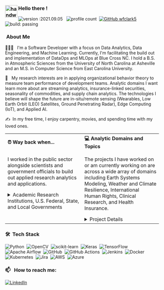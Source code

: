 ### <img alt="handwavegif" src="https://user-images.githubusercontent.com/39513876/112366216-8cfe7400-8cfe-11eb-8116-7d3dbae20e97.gif" width='40' align="left"/> Hello there !
![version :2021.09.05](https://img.shields.io/badge/version-2021.09.05-informational) &nbsp;
![profile count](https://komarev.com/ghpvc/?username=wfclark5&color=red)&nbsp;
[![GitHub wfclark5](https://img.shields.io/github/followers/wfclark5?label=follow&style=social)](https://github.com/wfclark5)&nbsp;
![build: passing](https://img.shields.io/badge/build-passing-success)


### &nbsp;About Me

👨🏻‍💻 &nbsp; I'm a Software Developer with a focus on Data Analytics, Data Engineering, and Machine Learning. Currently, I'm facilitating the build out and implementation of  DataOps and MLOps at Blue Cross NC. I hold a B.S. in Atmospheric Sciences from the University of North Carolina at Asheville and an M.S. in Computer Science from East Carolina University. 

🌱 &nbsp; My research interests are in applying organizational behavior theory to measure team performance of development teams. Analytic domains I want learn more about are streaming analytics, insurance-linked securities, seasonality of commodities, and supply chain analytics. The technologies I believe will shape the future are in-situ/remote sensing (Wearables, Low Earth Orbit (LEO) Satellites, Ground Penetrating Radar), Edge Computing (IoT), and Applied AI.

✍️ &nbsp;In my free time, I enjoy carpentry, movies, and spending time with my loved ones.


<table><tr>
    <th style="text-align:left">⏰ Way back when... &nbsp; </th>
    <th style="text-align:left">💻 Analytic Domains and Topics  &nbsp; 
</th>
  </tr>
<tr>  
<td valign="top" width="50%">

    
I worked in the public sector alongside scientists and government officials to build out applied research analytics and applications.
<details>
<summary>Academic Research Institutions, U.S. Federal, State, and Local Governments</summary>
    
* Academic Research Institutions: 
  * [Duke University’s School of Medicine - CABD](https://autismcenter.duke.edu/)
  * [Duke University's Pratt School of Engineering - CEE](https://cee.duke.edu/)
  * [University of Nottingham Ningbo China](https://www.nottingham.edu.cn/en/science-engineering/research-groups/geospatial-and-geo-hazards/index.aspx)
  * [NC State's - CISESS](https://ncics.org/programs/cisess/)
  
* U.S. Federal Government:
  * [USGCRP](https://www.globalchange.gov/), [NOAA](https://www.ncei.noaa.gov/), [NASA - GPM](https://gpm.nasa.gov/science/precipitation-algorithms), and [USDA - Forest Service](https://www.fs.usda.gov/r8)
  
* U.S. States and Territories Governments: 
  * States: [North Carolina](https://files.nc.gov/ncdeq/climate-change/resilience-plan/2020-Climate-Risk-Assessment-and-Resilience-Plan.pdf)
  * Territories: [Hawai‘i, American Samoa, Republic of the Marshall Islands, and Guam](https://www.regions.noaa.gov/pacific-islands/)

* Local Governments: 
    * Regional Councils: 
        * [Triangle J](https://www.tjcog.org/sites/default/files/uploads/trrp_report_technicalreport_102418.pdf)
        * [Land of Sky](http://www.landofsky.org/)

    
</details>
</td><td valign="top" width="50%">

    
The projects I have worked on or am currently working on are across a wide array of domains including Earth Systems Modeling, Weather and Climate Resilience, International Human Rights, Clinical Research, and Health Insurance.

<details>
<summary>Project Details</summary>
    
* Climate, Weather, and Environmental Systems:
    * [Climate Resilience and Adaptation](https://toolkit.climate.gov/)
    * [National Climate Assessment](https://nca2018.globalchange.gov/)
    * [Sea Level Innundation](https://coast.noaa.gov/digitalcoast/data/slr.html)
    * [P&C Catatrophe Modeling](http://www.atms.unca.edu/chennon/research/documents/clark_ncur_2016_preprint.pdf)
    * [Vector Bourne Disease Forecasting](https://health2016.globalchange.gov/vectorborne-diseases)
    * [Health System Vulnerability to Climate and Weather](https://link.springer.com/article/10.1007%2Fs40572-018-0223-y)   
    * [Storm Surge Forecasting](https://www.nhc.noaa.gov/nationalsurge/)
    * [Surface Wind Analysis](https://www.rms.com/event-response/hwind)
    * [LandSat-9 Land Cover](https://www.usgs.gov/centers/wgsc/science/land-cover-trends?qt-science_center_objects=0#qt-science_center_objects)
    * [GOES-R Atmospheric Monitoring](https://www.goes-r.gov/)
    * [Automated Tropical Cyclone Forecasting System](https://www.nrlmry.navy.mil/atcf_web/index1.html)
    
* Human Rights Violations by Agents of State
    * [Political Terror Scale](http://www.politicalterrorscale.org/Data/Files/PTS-Codebook-V120.pdf)
   
* Geospatial Engineering and Computational Geometry
    * [Usage of LiDAR for BIM](https://info.vercator.com/blog/how-point-clouds-are-changing-bim-construction-and-facility-maintenance)
    * [Usage of LiDAR indoors](https://www.researchgate.net/publication/326708516_Vision-Aided_Indoor_Pedestrian_Dead_Reckoning)
    * [Aerial LiDAR Collection](https://sdd.nc.gov/SDD/docs/LidarSummary.pdf)
  
* Broadband Internet Infrastructure:
    * [WestNGN Broadband](http://www.landofsky.org/westngnbroadband.html)

* Clinical Research:
    * [Child and Adolescent Psychiatry](https://autismcenter.duke.edu/content/research-overview)
    * [Early Intervention Programs](https://www.esdm.co/)
    * [Randomized Controlled Drug Trials](https://autismcenter.duke.edu/research/Aplus-study#:~:text=The%20Duke%20A%2B%20study%20involves%20three%20different%20projects.,the%20Early%20Start%20Denver%20Model%2C%20at%20no%20cost)
    * [Electronic Health Record (EHR) Curation](https://apporchard.epic.com/)
    * [Severe Adverse Event Tracking](https://saetrs.nida.nih.gov/view/)
    * [Response Stimulus to Facial Recogniction Tracking](https://autismcenter.duke.edu/content/sense-know-study)
    * Clinical Screening and Diagnosis:
      * [ADHD, Autism Spectrum Disorder, Stress, Anxiety and Depression](https://dhss.delaware.gov/dsamh/files/si2013_dsm5foraddictionsmhandcriminaljustice.pdf)

 * Health Insurance:
    * [Societal Drivers of Health](https://mediacenter.bcbsnc.com/news/news-stories/standardizing-social-determinants-of-health-data-to-provide-whole-person-care)
    * [Behavioral Health](https://medcitynews.com/2020/07/shattering-the-fourth-wall-the-shared-behavioral-health-experiences/?rf=1)
    * [Substance Abuse](https://mediacenter.bcbsnc.com/news/blue-cross-nc-awards-2-million-to-five-organizations-fighting-opioid-epidemic-in-north-carolina)
    * [Advanced Kidney Care](https://mediacenter.bcbsnc.com/news/blue-cross-nc-launches-blue-premier-advanced-kidney-care-in-collaboration-with-fresenius-medical-care-north-america-strive-health)
    * [Value Based Care](https://www.bluecrossnc.com/provider-news/blue-cross-nc%E2%80%99s-blue-premier-program-saves-197-million-2020-health-care-costs-expands)
    * [COVID-19 Reporting](https://www.bizjournals.com/triangle/news/2020/04/24/blue-cross-nc-estimates-590m-impact-from.html)
    * [Care Management Efficiacy](https://mediacenter.bcbsnc.com/news/news-stories/how-primary-care-practices-are-dealing-with-a-financial-crisis-and-getting-support)
    * [Commercial, Medicare, and Medicaid Lines of Business](https://www.bls.gov/ncs/ebs/sp/healthterms.pdf)
 </details> 
   
</td></tr></table>

### 🛠 &nbsp;Tech Stack

![Python](https://img.shields.io/badge/python-3670A0?style=for-the-badge&logo=python&logoColor=ffdd54)&nbsp;
![OpenCV](https://img.shields.io/badge/opencv-%23white.svg?style=for-the-badge&logo=opencv&logoColor=white)&nbsp;
![scikit-learn](https://img.shields.io/badge/scikit--learn-%23F7931E.svg?style=for-the-badge&logo=scikit-learn&logoColor=white)&nbsp;
![Keras](https://img.shields.io/badge/Keras-%23D00000.svg?style=for-the-badge&logo=Keras&logoColor=white)&nbsp;
![TensorFlow](https://img.shields.io/badge/TensorFlow-%23FF6F00.svg?style=for-the-badge&logo=TensorFlow&logoColor=white)&nbsp;
![Apache Airflow](https://img.shields.io/badge/Apache%20Airflow-017CEE?style=for-the-badge&logo=Apache%20Airflow&logoColor=white)&nbsp;
![GitHub](https://img.shields.io/badge/github-%23121011.svg?style=for-the-badge&logo=github&logoColor=white)&nbsp;
![GitHub Actions](https://img.shields.io/badge/githubactions-%232671E5.svg?style=for-the-badge&logo=githubactions&logoColor=white)&nbsp;
![Jenkins](https://img.shields.io/badge/jenkins-%232C5263.svg?style=for-the-badge&logo=jenkins&logoColor=white)&nbsp;
![Docker](https://img.shields.io/badge/docker-%230db7ed.svg?style=for-the-badge&logo=docker&logoColor=white)&nbsp;
![Kubernetes](https://img.shields.io/badge/kubernetes-%23326ce5.svg?style=for-the-badge&logo=kubernetes&logoColor=white)&nbsp;
![Jira](https://img.shields.io/badge/jira-%230A0FFF.svg?style=for-the-badge&logo=jira&logoColor=white)&nbsp;
![AWS](https://img.shields.io/badge/AWS-%23FF9900.svg?style=for-the-badge&logo=amazon-aws&logoColor=white)&nbsp;
![Azure](https://img.shields.io/badge/azure-%230072C6.svg?style=for-the-badge&logo=azure-devops&logoColor=white)&nbsp;

### 📫 &nbsp; How to reach me:

<a href="https://www.linkedin.com/in/william-clark-5b621313a/"><img alt="LinkedIn" src="https://img.shields.io/badge/linkedin%20-%230077B5.svg?&style=flat&logo=linkedin&logoColor=white"/></a> &nbsp;


